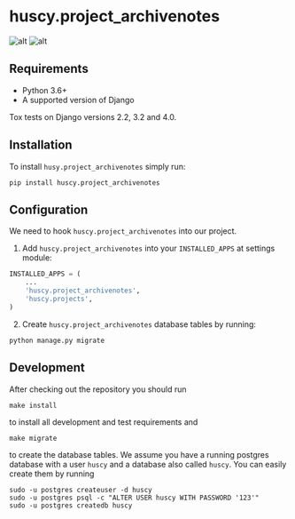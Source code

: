 huscy.project_archivenotes
======

![alt](https://img.shields.io/pypi/v/huscy-project-archivenotes.svg)
![alt](https://img.shields.io/pypi/pyversions/huscy-project-archivenotes.svg)



Requirements
------

- Python 3.6+
- A supported version of Django

Tox tests on Django versions 2.2, 3.2 and 4.0.



Installation
------

To install `husy.project_archivenotes` simply run:
```
pip install huscy.project_archivenotes
```


Configuration
------

We need to hook `huscy.project_archivenotes` into our project.

1. Add `huscy.project_archivenotes` into your `INSTALLED_APPS` at settings module:

```python
INSTALLED_APPS = (
	...
	'huscy.project_archivenotes',
	'huscy.projects',
)
```

2. Create `huscy.project_archivenotes` database tables by running:

```
python manage.py migrate
```


Development
------

After checking out the repository you should run

```
make install
```

to install all development and test requirements and

```
make migrate
```

to create the database tables.
We assume you have a running postgres database with a user `huscy` and a database also called `huscy`.
You can easily create them by running

```
sudo -u postgres createuser -d huscy
sudo -u postgres psql -c "ALTER USER huscy WITH PASSWORD '123'"
sudo -u postgres createdb huscy
```
